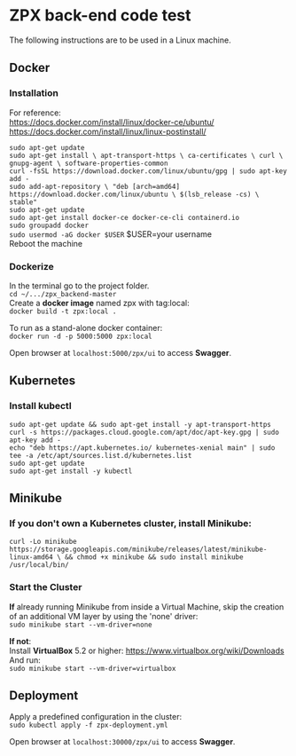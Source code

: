 ZPX back-end code test
========================================
The following instructions are to be used in a Linux machine.

Docker
----------------------
### Installation
For reference:    
https://docs.docker.com/install/linux/docker-ce/ubuntu/     
https://docs.docker.com/install/linux/linux-postinstall/    

`sudo apt-get update`      
`sudo apt-get install \
    apt-transport-https \
    ca-certificates \
    curl \
    gnupg-agent \
    software-properties-common`     
`curl -fsSL https://download.docker.com/linux/ubuntu/gpg | sudo apt-key add -`      
`sudo add-apt-repository \
   "deb [arch=amd64] https://download.docker.com/linux/ubuntu \
   $(lsb_release -cs) \
   stable"`    
`sudo apt-get update`      
`sudo apt-get install docker-ce docker-ce-cli containerd.io`      
`sudo groupadd docker`     
`sudo usermod -aG docker $USER` $USER=your username     
Reboot the machine

### Dockerize
In the terminal go to the project folder.    
`cd ~/.../zpx_backend-master`    
Create a **docker image** named zpx with tag:local:     
`docker build -t zpx:local .`

To run as a stand-alone docker container:    
`docker run -d -p 5000:5000 zpx:local`

Open browser at `localhost:5000/zpx/ui` to access **Swagger**.

Kubernetes
----------------------
### Install kubectl
`sudo apt-get update && sudo apt-get install -y apt-transport-https`    
`curl -s https://packages.cloud.google.com/apt/doc/apt-key.gpg | sudo apt-key add -`      
`echo "deb https://apt.kubernetes.io/ kubernetes-xenial main" | sudo tee -a /etc/apt/sources.list.d/kubernetes.list`    
`sudo apt-get update`      
`sudo apt-get install -y kubectl`   

Minikube
----------------------
### If you don't own a **Kubernetes cluster**, install Minikube:
`curl -Lo minikube https://storage.googleapis.com/minikube/releases/latest/minikube-linux-amd64 \
  && chmod +x minikube && sudo install minikube /usr/local/bin/`
  
### Start the Cluster
**If** already running Minikube from inside a Virtual Machine, skip the creation of an additional VM layer by using the 'none' driver:     
`sudo minikube start --vm-driver=none`

**If not**:     
Install **VirtualBox** 5.2 or higher: https://www.virtualbox.org/wiki/Downloads     
And run:    
`sudo minikube start --vm-driver=virtualbox`     

Deployment
----------------------
Apply a predefined configuration in the cluster:      
`sudo kubectl apply -f zpx-deployment.yml`

Open browser at `localhost:30000/zpx/ui` to access **Swagger**.

